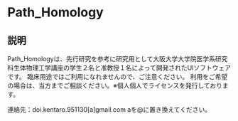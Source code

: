# Path_Homology
## 説明
Path_Homologyは、先行研究を参考に研究用として大阪大学大学院医学系研究科生体物理工学講座の学生２名と准教授１名によって開発されたUIソフトウェアです。
臨床用途ではご利用になれませんので、ご注意ください。
利用をご希望の場合は、当方までご相談ください。※個人個人でライセンスを発行しております。

連絡先：doi.kentaro.951130[a]gmail.com aを@に置き換えてください。
